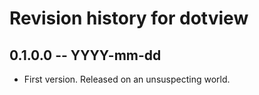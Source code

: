 # Revision history for dotview

## 0.1.0.0 -- YYYY-mm-dd

* First version. Released on an unsuspecting world.
